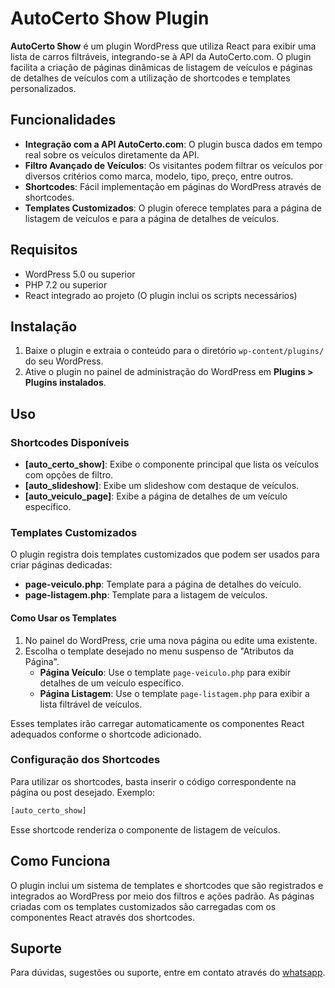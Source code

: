 # AutoCerto Show Plugin

**AutoCerto Show** é um plugin WordPress que utiliza React para exibir uma lista de carros filtráveis, integrando-se à API da AutoCerto.com. O plugin facilita a criação de páginas dinâmicas de listagem de veículos e páginas de detalhes de veículos com a utilização de shortcodes e templates personalizados.

## Funcionalidades

- **Integração com a API AutoCerto.com**: O plugin busca dados em tempo real sobre os veículos diretamente da API.
- **Filtro Avançado de Veículos**: Os visitantes podem filtrar os veículos por diversos critérios como marca, modelo, tipo, preço, entre outros.
- **Shortcodes**: Fácil implementação em páginas do WordPress através de shortcodes.
- **Templates Customizados**: O plugin oferece templates para a página de listagem de veículos e para a página de detalhes de veículos.

## Requisitos

- WordPress 5.0 ou superior
- PHP 7.2 ou superior
- React integrado ao projeto (O plugin inclui os scripts necessários)

## Instalação

1. Baixe o plugin e extraia o conteúdo para o diretório `wp-content/plugins/` do seu WordPress.
2. Ative o plugin no painel de administração do WordPress em **Plugins > Plugins instalados**.

## Uso

### Shortcodes Disponíveis

- **[auto_certo_show]**: Exibe o componente principal que lista os veículos com opções de filtro.
- **[auto_slideshow]**: Exibe um slideshow com destaque de veículos.
- **[auto_veiculo_page]**: Exibe a página de detalhes de um veículo específico.

### Templates Customizados

O plugin registra dois templates customizados que podem ser usados para criar páginas dedicadas:

- **page-veiculo.php**: Template para a página de detalhes do veículo.
- **page-listagem.php**: Template para a listagem de veículos.

#### Como Usar os Templates

1. No painel do WordPress, crie uma nova página ou edite uma existente.
2. Escolha o template desejado no menu suspenso de "Atributos da Página".
   - **Página Veículo**: Use o template `page-veiculo.php` para exibir detalhes de um veículo específico.
   - **Página Listagem**: Use o template `page-listagem.php` para exibir a lista filtrável de veículos.

Esses templates irão carregar automaticamente os componentes React adequados conforme o shortcode adicionado.

### Configuração dos Shortcodes

Para utilizar os shortcodes, basta inserir o código correspondente na página ou post desejado. Exemplo:

```php
[auto_certo_show]
```

Esse shortcode renderiza o componente de listagem de veículos.

## Como Funciona

O plugin inclui um sistema de templates e shortcodes que são registrados e integrados ao WordPress por meio dos filtros e ações padrão. As páginas criadas com os templates customizados são carregadas com os componentes React através dos shortcodes.


## Suporte

Para dúvidas, sugestões ou suporte, entre em contato através do [whatsapp](tel:+5584981742798).